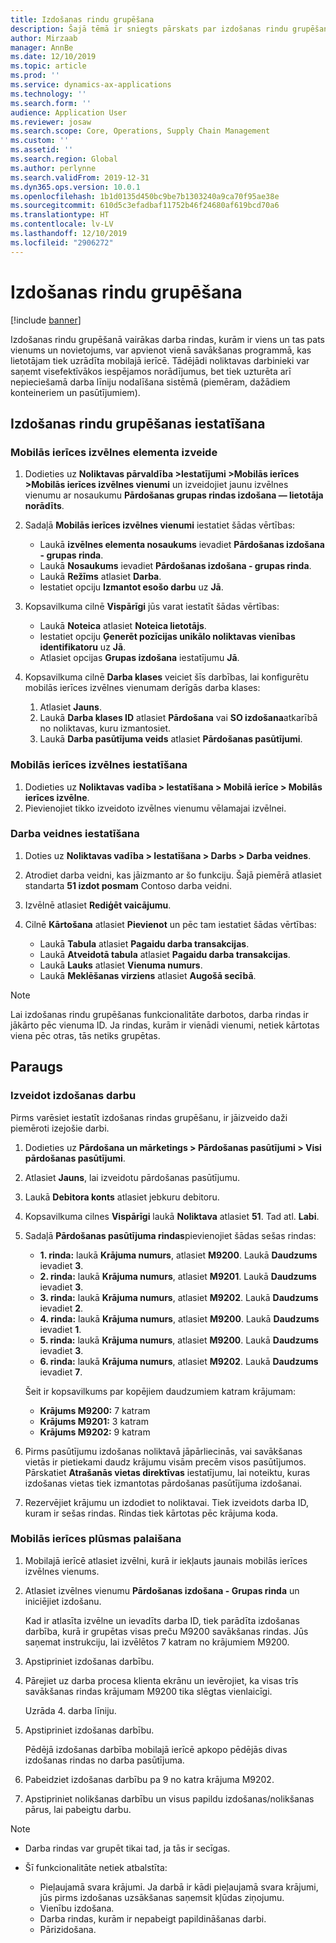 ```yaml
---
title: Izdošanas rindu grupēšana
description: Šajā tēmā ir sniegts pārskats par izdošanas rindu grupēšanu.
author: Mirzaab
manager: AnnBe
ms.date: 12/10/2019
ms.topic: article
ms.prod: ''
ms.service: dynamics-ax-applications
ms.technology: ''
ms.search.form: ''
audience: Application User
ms.reviewer: josaw
ms.search.scope: Core, Operations, Supply Chain Management
ms.custom: ''
ms.assetid: ''
ms.search.region: Global
ms.author: perlynne
ms.search.validFrom: 2019-12-31
ms.dyn365.ops.version: 10.0.1
ms.openlocfilehash: 1b1d0135d450bc9be7b1303240a9ca70f95ae38e
ms.sourcegitcommit: 610d5c3efadbaf11752b46f24680af619bcd70a6
ms.translationtype: HT
ms.contentlocale: lv-LV
ms.lasthandoff: 12/10/2019
ms.locfileid: "2906272"
---
```

# <a name="pick-line-grouping"></a>Izdošanas rindu grupēšana

[!include [banner](../includes/banner.md)]

Izdošanas rindu grupēšanā vairākas darba rindas, kurām ir viens un tas pats vienums un novietojums, var apvienot vienā savākšanas programmā, kas lietotājam tiek uzrādīta mobilajā ierīcē. Tādējādi noliktavas darbinieki var saņemt visefektīvākos iespējamos norādījumus, bet tiek uzturēta arī nepieciešamā darba līniju nodalīšana sistēmā (piemēram, dažādiem konteineriem un pasūtījumiem).

## <a name="set-up-pick-line-grouping"></a>Izdošanas rindu grupēšanas iestatīšana

### <a name="create-a-mobile-device-menu-item"></a>Mobilās ierīces izvēlnes elementa izveide

1. Dodieties uz **Noliktavas pārvaldība \>Iestatījumi \>Mobilās ierīces \>Mobilās ierīces izvēlnes vienumi** un izveidojiet jaunu izvēlnes vienumu ar nosaukumu **Pārdošanas grupas rindas izdošana — lietotāja norādīts**.
2. Sadaļā **Mobilās ierīces izvēlnes vienumi** iestatiet šādas vērtības:

    - Laukā **izvēlnes elementa nosaukums** ievadiet **Pārdošanas izdošana - grupas rinda**.
    - Laukā **Nosaukums** ievadiet **Pārdošanas izdošana - grupas rinda**.
    - Laukā **Režīms** atlasiet **Darba**.
    - Iestatiet opciju **Izmantot esošo darbu** uz **Jā**.

3. Kopsavilkuma cilnē **Vispārīgi** jūs varat iestatīt šādas vērtības:

    - Laukā **Noteica** atlasiet **Noteica lietotājs**.
    - Iestatiet opciju **Ģenerēt pozīcijas unikālo noliktavas vienības identifikatoru** uz **Jā**.
    - Atlasiet opcijas **Grupas izdošana** iestatījumu **Jā**.

4. Kopsavilkuma cilnē **Darba klases** veiciet šīs darbības, lai konfigurētu mobilās ierīces izvēlnes vienumam derīgās darba klases:

    1. Atlasiet **Jauns**.
    2. Laukā **Darba klases ID** atlasiet **Pārdošana** vai **SO izdošana**atkarībā no noliktavas, kuru izmantosiet.
    3. Laukā **Darba pasūtījuma veids** atlasiet **Pārdošanas pasūtījumi**.

### <a name="set-up-a-mobile-device-menu"></a>Mobilās ierīces izvēlnes iestatīšana

1. Dodieties uz **Noliktavas vadība \> Iestatīšana \> Mobilā ierīce \> Mobilās ierīces izvēlne**. 
1. Pievienojiet tikko izveidoto izvēlnes vienumu vēlamajai izvēlnei.

### <a name="set-up-a-work-template"></a>Darba veidnes iestatīšana

1. Doties uz **Noliktavas vadība \> Iestatīšana \> Darbs \> Darba veidnes**.
1. Atrodiet darba veidni, kas jāizmanto ar šo funkciju. Šajā piemērā atlasiet standarta **51 izdot posmam** Contoso darba veidni.
1. Izvēlnē atlasiet **Rediģēt vaicājumu**.
1. Cilnē **Kārtošana** atlasiet **Pievienot** un pēc tam iestatiet šādas vērtības:

    - Laukā **Tabula** atlasiet **Pagaidu darba transakcijas**.
    - Laukā **Atveidotā tabula** atlasiet **Pagaidu darba transakcijas**.
    - Laukā **Lauks** atlasiet **Vienuma numurs**.
    - Laukā **Meklēšanas virziens** atlasiet **Augošā secībā**.

> [!NOTE]
> Lai izdošanas rindu grupēšanas funkcionalitāte darbotos, darba rindas ir jākārto pēc vienuma ID. Ja rindas, kurām ir vienādi vienumi, netiek kārtotas viena pēc otras, tās netiks grupētas.

## <a name="example"></a>Paraugs

### <a name="create-picking-work"></a>Izveidot izdošanas darbu

Pirms varēsiet iestatīt izdošanas rindas grupēšanu, ir jāizveido daži piemēroti izejošie darbi.

1. Dodieties uz **Pārdošana un mārketings \> Pārdošanas pasūtījumi \> Visi pārdošanas pasūtījumi**.
2. Atlasiet **Jauns**, lai izveidotu pārdošanas pasūtījumu. 
3. Laukā **Debitora konts** atlasiet jebkuru debitoru. 
4. Kopsavilkuma cilnes **Vispārīgi** laukā **Noliktava** atlasiet **51**. Tad atl. **Labi**.
5. Sadaļā **Pārdošanas pasūtījuma rindas**pievienojiet šādas sešas rindas:

    - **1. rinda:** laukā **Krājuma numurs**, atlasiet **M9200**. Laukā **Daudzums** ievadiet **3**.
    - **2. rinda:** laukā **Krājuma numurs**, atlasiet **M9201**. Laukā **Daudzums** ievadiet **3**. 
    - **3. rinda:** laukā **Krājuma numurs**, atlasiet **M9202**. Laukā **Daudzums** ievadiet **2**. 
    - **4. rinda:** laukā **Krājuma numurs**, atlasiet **M9200**. Laukā **Daudzums** ievadiet **1**. 
    - **5. rinda:** laukā **Krājuma numurs**, atlasiet **M9200**. Laukā **Daudzums** ievadiet **3**.
    - **6. rinda:** laukā **Krājuma numurs**, atlasiet **M9202**. Laukā **Daudzums** ievadiet **7**. 

    Šeit ir kopsavilkums par kopējiem daudzumiem katram krājumam:

    - **Krājums M9200:** 7 katram
    - **Krājums M9201:** 3 katram
    - **Krājums M9202:** 9 katram

6. Pirms pasūtījumu izdošanas noliktavā jāpārliecinās, vai savākšanas vietās ir pietiekami daudz krājumu visām precēm visos pasūtījumos. Pārskatiet **Atrašanās vietas direktīvas** iestatījumu, lai noteiktu, kuras izdošanas vietas tiek izmantotas pārdošanas pasūtījuma izdošanai.
7. Rezervējiet krājumu un izdodiet to noliktavai. Tiek izveidots darba ID, kuram ir sešas rindas. Rindas tiek kārtotas pēc krājuma koda.

### <a name="run-the-mobile-device-flow"></a>Mobilās ierīces plūsmas palaišana

1. Mobilajā ierīcē atlasiet izvēlni, kurā ir iekļauts jaunais mobilās ierīces izvēlnes vienums.
1. Atlasiet izvēlnes vienumu **Pārdošanas izdošana - Grupas rinda** un iniciējiet izdošanu.

    Kad ir atlasīta izvēlne un ievadīts darba ID, tiek parādīta izdošanas darbība, kurā ir grupētas visas preču M9200 savākšanas rindas. Jūs saņemat instrukciju, lai izvēlētos 7 katram no krājumiem M9200.

1. Apstipriniet izdošanas darbību. 
1. Pārejiet uz darba procesa klienta ekrānu un ievērojiet, ka visas trīs savākšanas rindas krājumam M9200 tika slēgtas vienlaicīgi.

    Uzrāda 4. darba līniju.

1. Apstipriniet izdošanas darbību.

    Pēdējā izdošanas darbība mobilajā ierīcē apkopo pēdējās divas izdošanas rindas no darba pasūtījuma.

1. Pabeidziet izdošanas darbību pa 9 no katra krājuma M9202.
1. Apstipriniet nolikšanas darbību un visus papildu izdošanas/nolikšanas pārus, lai pabeigtu darbu.

> [!NOTE]
> - Darba rindas var grupēt tikai tad, ja tās ir secīgas.
> - Šī funkcionalitāte netiek atbalstīta:
>
>    - Pieļaujamā svara krājumi. Ja darbā ir kādi pieļaujamā svara krājumi, jūs pirms izdošanas uzsākšanas saņemsit kļūdas ziņojumu.
>    - Vienību izdošana.
>    - Darba rindas, kurām ir nepabeigt papildināšanas darbi.
>    - Pārizidošana.
